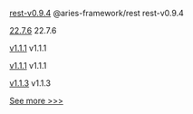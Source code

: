 
[rest-v0.9.4](https://github.com/hyperledger/aries-framework-javascript-ext/releases/tag/rest-v0.9.4) @aries-framework/rest rest-v0.9.4

[22.7.6](https://github.com/hyperledger/besu/releases/tag/22.7.6) 22.7.6

[v1.1.1](https://github.com/hyperledger/firefly-signer/releases/tag/v1.1.1) v1.1.1

[v1.1.1](https://github.com/hyperledger/firefly-transaction-manager/releases/tag/v1.1.1) v1.1.1

[v1.1.3](https://github.com/hyperledger/firefly-common/releases/tag/v1.1.3) v1.1.3


[See more >>>](https://start-here.hyperledger.org/releases)
